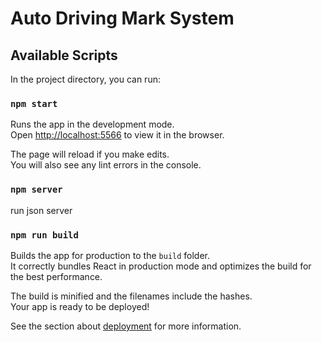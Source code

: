 # Auto Driving Mark System

## Available Scripts

In the project directory, you can run:

### `npm start`

Runs the app in the development mode.\
Open [http://localhost:5566](http://localhost:5566) to view it in the browser.

The page will reload if you make edits.\
You will also see any lint errors in the console.

### `npm server`

run json server

### `npm run build`

Builds the app for production to the `build` folder.\
It correctly bundles React in production mode and optimizes the build for the best performance.

The build is minified and the filenames include the hashes.\
Your app is ready to be deployed!

See the section about [deployment](https://facebook.github.io/create-react-app/docs/deployment) for more information.
